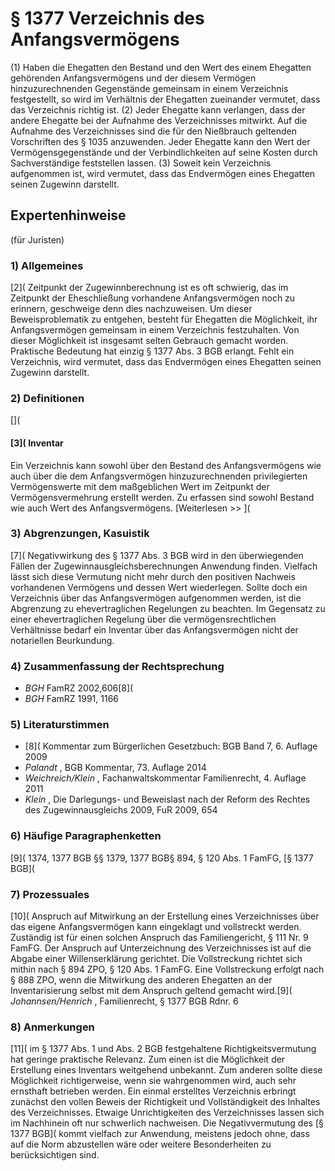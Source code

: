 # § 1377 Verzeichnis des Anfangsvermögens
(1) Haben die Ehegatten den Bestand und den Wert des einem Ehegatten gehörenden Anfangsvermögens und der diesem Vermögen hinzuzurechnenden Gegenstände gemeinsam in einem Verzeichnis festgestellt, so wird im Verhältnis der Ehegatten zueinander vermutet, dass das Verzeichnis richtig ist.
(2) Jeder Ehegatte kann verlangen, dass der andere Ehegatte bei der Aufnahme des Verzeichnisses mitwirkt. Auf die Aufnahme des Verzeichnisses sind die für den Nießbrauch geltenden Vorschriften des § 1035 anzuwenden. Jeder Ehegatte kann den Wert der Vermögensgegenstände und der Verbindlichkeiten auf seine Kosten durch Sachverständige feststellen lassen.
(3) Soweit kein Verzeichnis aufgenommen ist, wird vermutet, dass das Endvermögen eines Ehegatten seinen Zugewinn darstellt.
## Expertenhinweise
(für Juristen)
### 1) Allgemeines
[2]( Zeitpunkt der Zugewinnberechnung ist es oft schwierig, das im Zeitpunkt der Eheschließung vorhandene Anfangsvermögen noch zu erinnern, geschweige denn dies nachzuweisen. Um dieser Beweisproblematik zu entgehen, besteht für Ehegatten die Möglichkeit, ihr Anfangsvermögen gemeinsam in einem Verzeichnis festzuhalten. Von dieser Möglichkeit ist insgesamt selten Gebrauch gemacht worden.
Praktische Bedeutung hat einzig § 1377 Abs. 3 BGB erlangt. Fehlt ein Verzeichnis, wird vermutet, dass das Endvermögen eines Ehegatten seinen Zugewinn darstellt.
### 2) Definitionen
[](
#### [3]( Inventar
Ein Verzeichnis kann sowohl über den Bestand des Anfangsvermögens wie auch über die dem Anfangsvermögen hinzuzurechnenden privilegierten Vermögenswerte mit dem maßgeblichen Wert im Zeitpunkt der Vermögensvermehrung erstellt werden.
Zu erfassen sind sowohl Bestand wie auch Wert des Anfangsvermögens.
[Weiterlesen >> ](
### 3) Abgrenzungen, Kasuistik
[7]( Negativwirkung des § 1377 Abs. 3 BGB wird in den überwiegenden Fällen der Zugewinnausgleichsberechnungen Anwendung finden. Vielfach lässt sich diese Vermutung nicht mehr durch den positiven Nachweis vorhandenen Vermögens und dessen Wert wiederlegen.
Sollte doch ein Verzeichnis über das Anfangsvermögen aufgenommen werden, ist die Abgrenzung zu ehevertraglichen Regelungen zu beachten. Im Gegensatz zu einer ehevertraglichen Regelung über die vermögensrechtlichen Verhältnisse bedarf ein Inventar über das Anfangsvermögen nicht der notariellen Beurkundung.
### 4) Zusammenfassung der Rechtsprechung
* _BGH_ FamRZ 2002,606[8](
* _BGH_ FamRZ 1991, 1166
### 5) Literaturstimmen
* [8]( Kommentar zum Bürgerlichen Gesetzbuch: BGB Band 7, 6. Auflage 2009
* _Palandt_ , BGB Kommentar, 73. Auflage 2014
* _Weichreich/Klein_ , Fachanwaltskommentar Familienrecht, 4. Auflage 2011
* _Klein_ , Die Darlegungs- und Beweislast nach der Reform des Rechtes des Zugewinnausgleichs 2009, FuR 2009, 654
### 6) Häufige Paragraphenketten
[9]( 1374, 1377 BGB §§ 1379, 1377 BGB§ 894, § 120 Abs. 1 FamFG, [§ 1377 BGB](
### 7) Prozessuales
[10]( Anspruch auf Mitwirkung an der Erstellung eines Verzeichnisses über das eigene Anfangsvermögen kann eingeklagt und vollstreckt werden. Zuständig ist für einen solchen Anspruch das Familiengericht, § 111 Nr. 9 FamFG. Der Anspruch auf Unterzeichnung des Verzeichnisses ist auf die Abgabe einer Willenserklärung gerichtet. Die Vollstreckung richtet sich mithin nach § 894 ZPO, § 120 Abs. 1 FamFG. Eine Vollstreckung erfolgt nach § 888 ZPO, wenn die Mitwirkung des anderen Ehegatten an der Inventarisierung selbst mit dem Anspruch geltend gemacht wird.[9]( _Johannsen/Henrich_ , Familienrecht, § 1377 BGB Rdnr. 6
### 8) Anmerkungen
[11]( im § 1377 Abs. 1 und Abs. 2 BGB festgehaltene Richtigkeitsvermutung hat geringe praktische Relevanz. Zum einen ist die Möglichkeit der Erstellung eines Inventars weitgehend unbekannt. Zum anderen sollte diese Möglichkeit richtigerweise, wenn sie wahrgenommen wird, auch sehr ernsthaft betrieben werden. Ein einmal erstelltes Verzeichnis erbringt zunächst den vollen Beweis der Richtigkeit und Vollständigkeit des Inhaltes des Verzeichnisses. Etwaige Unrichtigkeiten des Verzeichnisses lassen sich im Nachhinein oft nur schwerlich nachweisen.
Die Negativvermutung des [§ 1377 BGB]( kommt vielfach zur Anwendung, meistens jedoch ohne, dass auf die Norm abzustellen wäre oder weitere Besonderheiten zu berücksichtigen sind.